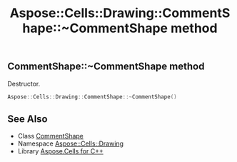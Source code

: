 ﻿---
title: Aspose::Cells::Drawing::CommentShape::~CommentShape method
linktitle: ~CommentShape
second_title: Aspose.Cells for C++ API Reference
description: 'Aspose::Cells::Drawing::CommentShape::~CommentShape method. Destructor in C++.'
type: docs
weight: 200
url: /cpp/aspose.cells.drawing/commentshape/~commentshape/
---
## CommentShape::~CommentShape method


Destructor.

```cpp
Aspose::Cells::Drawing::CommentShape::~CommentShape()
```

## See Also

* Class [CommentShape](../)
* Namespace [Aspose::Cells::Drawing](../../)
* Library [Aspose.Cells for C++](../../../)
